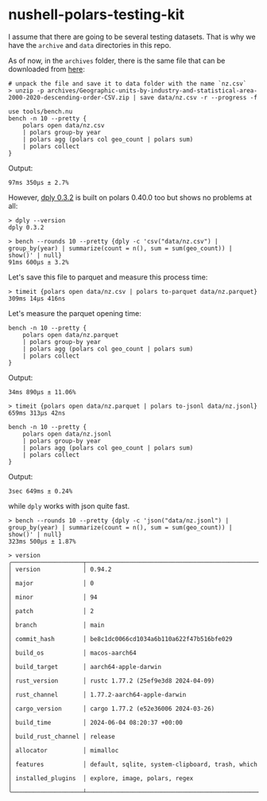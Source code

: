 # nushell-polars-testing-kit

I assume that there are going to be several testing datasets. That is why we have the `archive` and `data` directories in this repo.

As of now, in the `archives` folder, there is the same file that can be downloaded from [here](https://www.stats.govt.nz/assets/Uploads/New-Zealand-business-demography-statistics/New-Zealand-business-demography-statistics-At-February-2020/Download-data/Geographic-units-by-industry-and-statistical-area-2000-2020-descending-order-CSV.zip):

```nu no-run
# unpack the file and save it to data folder with the name `nz.csv`
> unzip -p archives/Geographic-units-by-industry-and-statistical-area-2000-2020-descending-order-CSV.zip | save data/nz.csv -r --progress -f
```

```nushell
use tools/bench.nu
bench -n 10 --pretty {
    polars open data/nz.csv
    | polars group-by year
    | polars agg (polars col geo_count | polars sum)
    | polars collect
}
```

Output:

```
97ms 350µs ± 2.7%
```

However, [dply 0.3.2](https://github.com/vincev/dply-rs/commit/13f5bab1132d39569ee183b22b2e6e9a679235f9) is built on polars 0.40.0 too but shows no problems at all:

```nushell
> dply --version
dply 0.3.2

> bench --rounds 10 --pretty {dply -c 'csv("data/nz.csv") | group_by(year) | summarize(count = n(), sum = sum(geo_count)) | show()' | null}
91ms 600µs ± 3.2%
```

Let's save this file to parquet and measure this process time:

```nu
> timeit {polars open data/nz.csv | polars to-parquet data/nz.parquet}
309ms 14µs 416ns
```

Let's measure the parquet opening time:

```nu
bench -n 10 --pretty {
    polars open data/nz.parquet
    | polars group-by year
    | polars agg (polars col geo_count | polars sum)
    | polars collect
}
```

Output:

```
34ms 890µs ± 11.06%
```

```nu
> timeit {polars open data/nz.parquet | polars to-jsonl data/nz.jsonl}
659ms 313µs 42ns
```

```nu
bench -n 10 --pretty {
    polars open data/nz.jsonl
    | polars group-by year
    | polars agg (polars col geo_count | polars sum)
    | polars collect
}
```

Output:

```
3sec 649ms ± 0.24%
```

while `dply` works with json quite fast.

```nu
> bench --rounds 10 --pretty {dply -c 'json("data/nz.jsonl") | group_by(year) | summarize(count = n(), sum = sum(geo_count)) | show()' | null}
323ms 500µs ± 1.87%
```

```nu
> version
╭────────────────────┬─────────────────────────────────────────────────╮
│ version            │ 0.94.2                                          │
│ major              │ 0                                               │
│ minor              │ 94                                              │
│ patch              │ 2                                               │
│ branch             │ main                                            │
│ commit_hash        │ be8c1dc0066cd1034a6b110a622f47b516bfe029        │
│ build_os           │ macos-aarch64                                   │
│ build_target       │ aarch64-apple-darwin                            │
│ rust_version       │ rustc 1.77.2 (25ef9e3d8 2024-04-09)             │
│ rust_channel       │ 1.77.2-aarch64-apple-darwin                     │
│ cargo_version      │ cargo 1.77.2 (e52e36006 2024-03-26)             │
│ build_time         │ 2024-06-04 08:20:37 +00:00                      │
│ build_rust_channel │ release                                         │
│ allocator          │ mimalloc                                        │
│ features           │ default, sqlite, system-clipboard, trash, which │
│ installed_plugins  │ explore, image, polars, regex                   │
╰────────────────────┴─────────────────────────────────────────────────╯
```
